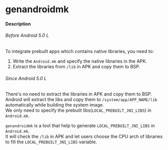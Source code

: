 # genandroidmk

#### Description

###### Before Android 5.0 L  
To integrate prebuilt apps which contains native libraries, you need to:  

1. Write the `Android.mk` and specify the native libraries in the APK.  
2. Extract the libraries from `/lib` in APK and copy them to BSP.  

###### Since Android 5.0 L  
There's no need to extract the libraries in APK and copy them to BSP.  
Android will extract the libs and copy them to `/system/app/APP_NAME/lib` automatically while building the system image.  
We only need to specify the prebuilt libs(`LOCAL_PREBUILT_JNI_LIBS`) in `Android.mk`.  

`genandroidmk` is a tool that help to generate `LOCAL_PREBUILT_JNI_LIBS` in `Android.mk`.  
It will check the `/lib` in APK and let users choose the CPU arch of libraries to fill the `LOCAL_PREBUILT_JNI_LIBS` variable.  
